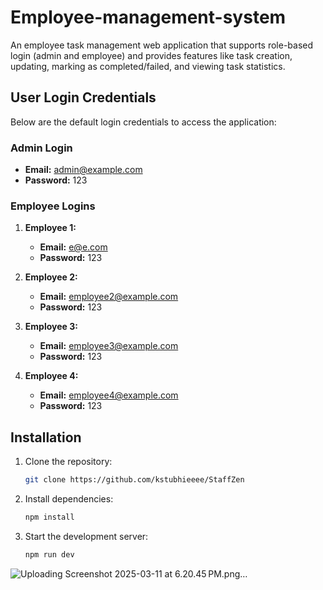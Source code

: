 # Employee-management-system

An employee task management web application that supports role-based login (admin and employee) 
and provides features like task creation, updating, marking as completed/failed, and viewing task statistics.

## User Login Credentials

Below are the default login credentials to access the application:

### Admin Login
- **Email:** [admin@example.com](mailto:admin@example.com)
- **Password:** 123

### Employee Logins
1. **Employee 1:**
   - **Email:** [e@e.com](mailto:e@e.com)
   - **Password:** 123

2. **Employee 2:**
   - **Email:** [employee2@example.com](mailto:employee2@example.com)
   - **Password:** 123

3. **Employee 3:**
   - **Email:** [employee3@example.com](mailto:employee3@example.com)
   - **Password:** 123
     
3. **Employee 4:**
   - **Email:** [employee4@example.com](mailto:employee4@example.com)
   - **Password:** 123
  

## Installation

1. Clone the repository:
   ```sh
   git clone https://github.com/kstubhieeee/StaffZen
   ```

2. Install dependencies:
   ```sh
   npm install
   ```

3. Start the development server:
   ```sh
   npm run dev
   ```

![Uploading Screenshot 2025-03-11 at 6.20.45 PM.png…]()









   

